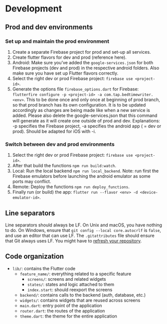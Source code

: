# Development

## Prod and dev environments

### Set up and maintain the prod environment

1. Create a separate Firebase project for prod and set-up all services.
2. Create flutter flavors for dev and prod (reference here).
3. Android: Make sure you’ve added the `google-services.json` for both Firebase projects (dev and prod) in the respective android folders. Also make sure you have set up Flutter flavors correctly.
4. Select the right dev or prod Firebase project: `firebase use <project-id>`.
5. Generate the options file `firebase_options.dart` for Firebase: `flutterfire configure -p <project-id> -a com.tap.bedtimewriter.<env>`. This to be done once and only once at beginning of prod branch, so that prod branch has its own configuration. It is to be updated accordingly as changes are being made like when a new service is added. Please also delete the google-services.json that this command will generate as it will create one outside of prod and dev. Explanations: -p specifies the Firebase project, -a specifies the android app ( = dev or prod). Should be adapted for iOS with -i.

### Switch between dev and prod environments

1. Select the right dev or prod Firebase project: `firebase use <project-id>`.
2. After that build the functions `npm run build:watch`.
3. Local: Run the local backend `npm run local_backend`. Note: run first the Firebase emulators before launching the android emulator as some ports may conflict.
4. Remote: Deploy the functions `npm run deploy_functions`.
5. Finally run (or build) the app: `flutter run --flavor <env> -d <device-emulator-id>`.

## Line separators

Line separators should always be LF. On Unix and macOS, you have nothing to do. On Windows, ensure
that `git config --local core.autocrlf` is `false`, and use an editor that can use LF. The
`.gitattributes` file should ensure that Git always uses LF. You might have to [refresh your
repository](https://docs.github.com/en/get-started/getting-started-with-git/configuring-git-to-handle-line-endings#refreshing-a-repository-after-changing-line-endings).

## Code organization

* `lib/`: contains the Flutter code
    * `feature_name/`: everything related to a specific feature
        * `screens/`: screens and related widgets
        * `states/`: states and logic attached to them
        * `index.start`: should reexport the screens
    * `backend/`: contains calls to the backend (auth, database, etc.)
    * `widgets/`: contains widgets that are reused across screens
    * `main.dart`: entry point of the application
    * `router.dart`: the routes of the application
    * `theme.dart`: the theme for the entire application
